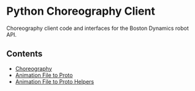 <!--
Copyright (c) 2022 Boston Dynamics, Inc.  All rights reserved.

Downloading, reproducing, distributing or otherwise using the SDK Software
is subject to the terms and conditions of the Boston Dynamics Software
Development Kit License (20191101-BDSDK-SL).
-->

# Python Choreography Client

Choreography client code and interfaces for the Boston Dynamics robot API.

## Contents

- [Choreography](choreography)
- [Animation File to Proto](animation_file_to_proto)
- [Animation File to Proto Helpers](animation_file_conversion_helpers)
